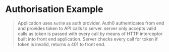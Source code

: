 # Authorisation Example

> Application uses `Auth0` as auth provider. Auth0 authenticates from end and provides token to API calls to server. server only accepts valid calls as token is passed with every call by means of HTTP interceptor built into front end application. Server checks every call for token if token is invalid, returns a 401 to front end. 
